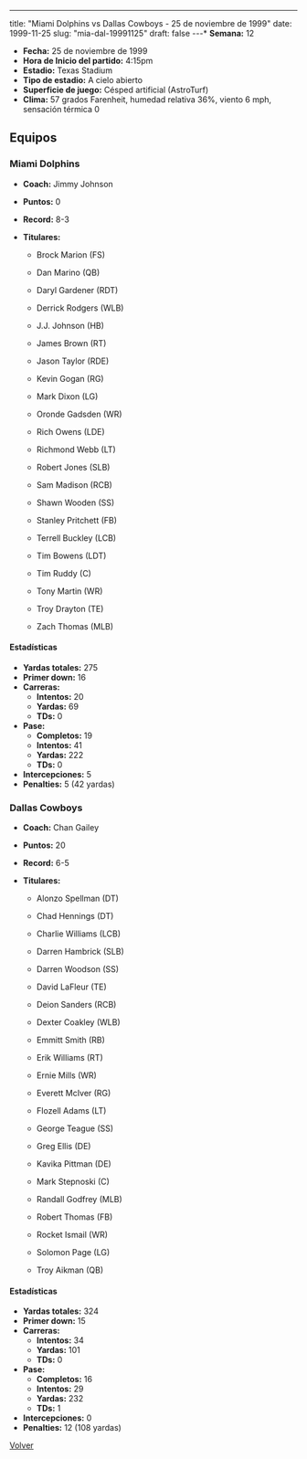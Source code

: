 ---
title: "Miami Dolphins vs Dallas Cowboys - 25 de noviembre de 1999"
date: 1999-11-25
slug: "mia-dal-19991125"
draft: false
---* **Semana:** 12
* **Fecha:** 25 de noviembre de 1999
* **Hora de Inicio del partido:** 4:15pm
* **Estadio:** Texas Stadium
* **Tipo de estadio:** A cielo abierto
* **Superficie de juego:** Césped artificial (AstroTurf)
* **Clima:** 57 grados Farenheit, humedad relativa 36%, viento 6 mph, sensación térmica 0

## Equipos


### Miami Dolphins
* **Coach:** Jimmy Johnson
* **Puntos:** 0
* **Record:** 8-3
* **Titulares:** 

  * Brock Marion (FS) 

  * Dan Marino (QB) 

  * Daryl Gardener (RDT) 

  * Derrick Rodgers (WLB) 

  * J.J. Johnson (HB) 

  * James Brown (RT) 

  * Jason Taylor (RDE) 

  * Kevin Gogan (RG) 

  * Mark Dixon (LG) 

  * Oronde Gadsden (WR) 

  * Rich Owens (LDE) 

  * Richmond Webb (LT) 

  * Robert Jones (SLB) 

  * Sam Madison (RCB) 

  * Shawn Wooden (SS) 

  * Stanley Pritchett (FB) 

  * Terrell Buckley (LCB) 

  * Tim Bowens (LDT) 

  * Tim Ruddy (C) 

  * Tony Martin (WR) 

  * Troy Drayton (TE) 

  * Zach Thomas (MLB) 

#### Estadísticas
* **Yardas totales:** 275
* **Primer down:** 16
* **Carreras:**
  * **Intentos:** 20
  * **Yardas:** 69
  * **TDs:** 0
* **Pase:**
  * **Completos:** 19
  * **Intentos:** 41
  * **Yardas:** 222
  * **TDs:** 0
* **Intercepciones:** 5
* **Penalties:** 5 (42 yardas)

### Dallas Cowboys
* **Coach:** Chan Gailey
* **Puntos:** 20
* **Record:** 6-5
* **Titulares:** 

  * Alonzo Spellman (DT) 

  * Chad Hennings (DT) 

  * Charlie Williams (LCB) 

  * Darren Hambrick (SLB) 

  * Darren Woodson (SS) 

  * David LaFleur (TE) 

  * Deion Sanders (RCB) 

  * Dexter Coakley (WLB) 

  * Emmitt Smith (RB) 

  * Erik Williams (RT) 

  * Ernie Mills (WR) 

  * Everett McIver (RG) 

  * Flozell Adams (LT) 

  * George Teague (SS) 

  * Greg Ellis (DE) 

  * Kavika Pittman (DE) 

  * Mark Stepnoski (C) 

  * Randall Godfrey (MLB) 

  * Robert Thomas (FB) 

  * Rocket Ismail (WR) 

  * Solomon Page (LG) 

  * Troy Aikman (QB) 

#### Estadísticas
* **Yardas totales:** 324
* **Primer down:** 15
* **Carreras:**
  * **Intentos:** 34
  * **Yardas:** 101
  * **TDs:** 0
* **Pase:**
  * **Completos:** 16
  * **Intentos:** 29
  * **Yardas:** 232
  * **TDs:** 1
* **Intercepciones:** 0
* **Penalties:** 12 (108 yardas)


[Volver](/historia/1999)
